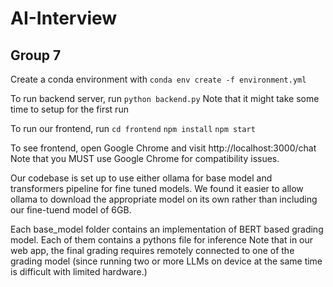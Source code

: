 # AI-Interview
## Group 7

Create a conda environment with `conda env create -f environment.yml`

To run backend server, run `python backend.py`
Note that it might take some time to setup for the first run

To run our frontend, run
`cd frontend`
`npm install`
`npm start`

To see frontend, open Google Chrome and visit http://localhost:3000/chat
Note that you MUST use Google Chrome for compatibility issues. 

Our codebase is set up to use either ollama for base model and transformers pipeline for fine tuned models. 
We found it easier to allow ollama to download the appropriate model on its own rather than including our fine-tuend model of 6GB. 

Each base_model folder contains an implementation of BERT based grading model. Each of them contains a pythons file for inference
Note that in our web app, the final grading requires remotely connected to one of the grading model (since running two or more LLMs on device at the same time is difficult with limited hardware.) 
